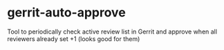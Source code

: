 # gerrit-auto-approve

Tool to periodically check active review list in Gerrit and approve when all reviewers already set +1 (looks good for them)
